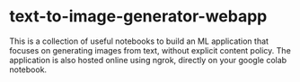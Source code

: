 # text-to-image-generator-webapp
This is a collection of useful notebooks to build an ML application that focuses on generating images from text,  without explicit content policy. The application is also hosted online using ngrok, directly on your google colab notebook.  

